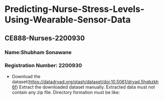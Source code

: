 # Predicting-Nurse-Stress-Levels-Using-Wearable-Sensor-Data
## CE888-Nurses-2200930
 
### Name:Shubham Sonawane
### Registration Number: 2200930

* Download the dataset(https://datadryad.org/stash/dataset/doi:10.5061/dryad.5hqbzkh6f)
Extract the downloaded dataset manually.
Extracted data must not contain any zip file. Directory formation must be like:
